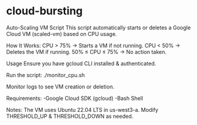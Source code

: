 # cloud-bursting
Auto-Scaling VM Script
This script automatically starts or deletes a Google Cloud VM (scaled-vm) based on CPU usage.

How It Works:
CPU > 75% → Starts a VM if not running.
CPU < 50% → Deletes the VM if running.
50% ≤ CPU ≤ 75% → No action taken.

Usage
Ensure you have gcloud CLI installed & authenticated.

Run the script:   ./monitor_cpu.sh

Monitor logs to see VM creation or deletion.

Requirements:
-Google Cloud SDK (gcloud)
-Bash Shell

Notes:
The VM uses Ubuntu 22.04 LTS in us-west3-a.
Modify THRESHOLD_UP & THRESHOLD_DOWN as needed.


